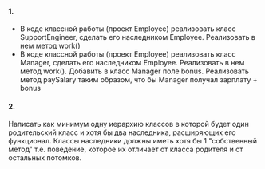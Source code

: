 #### 1.

* В коде классной работы (проект Employee) реализовать класс SupportEngineer, 
сделать его наследником Employee. Реализовать в нем метод work()
* В коде классной работы (проект Employee) реализовать класс Manager,
  сделать его наследником Employee. Реализовать в нем метод work(). Добавить в класс Manager поле bonus.
  Реализовать метод paySalary таким образом, что бы Manager получал зарплату + bonus  

#### 2. 
Написать как минимум одну иерархию классов в которой будет один родительский класс и хотя бы два наследника, расширяющих его функционал.
Классы наследники должны иметь хотя бы 1 "собственный метод" т.е. поведение, которое их отличает от класса родителя и от остальных потомков. 
 
